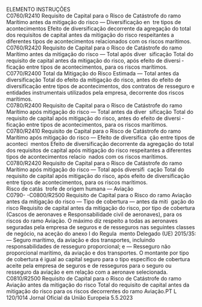  
ELEMENTO  INSTRUÇÕES  
C0760/R2410  Requisito de Capital para o 
Risco de Catástrofe do ramo 
Marítimo antes da mitigação 
do risco — Diversificação en ­
tre tipos de acontecimentos  Efeito de diversificação decorrente da agregação do total dos requisitos de capital 
antes da mitigação do risco respeitantes a diferentes tipos de acontecimentos 
relacionados com os riscos marítimos.  
C0760/R2420  Requisito de Capital para o 
Risco de Catástrofe do ramo 
Marítimo antes da mitigação 
do risco — Total após diver ­
sificação  Total do requisito de capital antes da mitigação do risco, após efeito de diversi ­
ficação entre tipos de acontecimentos, para os riscos marítimos.  
C0770/R2400  Total da Mitigação do Risco 
Estimada — Total antes da 
diversificação  Total do efeito da mitigação do risco, antes do efeito de diversificação entre tipos 
de acontecimentos, dos contratos de resseguro e entidades instrumentais utilizados 
pela empresa, decorrente dos riscos marítimos.  
C0780/R2400  Requisito de Capital para o 
Risco de Catástrofe do ramo 
Marítimo após mitigação do 
risco — Total antes da diver ­
sificação  Total do requisito de capital após mitigação do risco, antes do efeito de diversi ­
ficação entre tipos de acontecimentos, para os riscos marítimos.  
C0780/R2410  Requisito de Capital para o 
Risco de Catástrofe do ramo 
Marítimo após mitigação do 
risco — Efeito de diversifica ­
ção entre tipos de aconteci ­
mentos  Efeito de diversificação decorrente da agregação do total dos requisitos de capital 
após mitigação do risco respeitantes a diferentes tipos de acontecimentos relacio ­
nados com os riscos marítimos.  
C0780/R2420  Requisito de Capital para o 
Risco de Catástrofe do ramo 
Marítimo após mitigação do 
risco — Total após diversifi ­
cação  Total do requisito de capital após mitigação do risco, após efeito de diversificação 
entre tipos de acontecimentos, para os riscos marítimos.  
Risco de catás ­
trofe de origem 
humana — 
Aviação  
C0790- 
-C0800/R2500  Requisito de Capital para o 
Risco do ramo Aviação antes 
da mitigação do risco —  Tipo 
de cobertura  — antes da miti ­
gação do risco  Requisito de capital antes da mitigação do risco, por tipo de cobertura (Cascos de 
aeronaves e Responsabilidade civil de aeronaves), para os riscos do ramo Aviação. 
O máximo diz respeito a todas as aeronaves seguradas pela empresa de seguros e 
de resseguros nas seguintes classes de negócio, na aceção do anexo I do Regula ­
mento Delegado (UE) 2015/35: 
— Seguro marítimo, da aviação e dos transportes, incluindo responsabilidades de 
resseguro proporcional; e 
— Resseguro não proporcional marítimo, da aviação e dos transportes. 
O montante por tipo de cobertura é igual ao capital seguro para o tipo específico 
de cobertura aceite pela empresa de seguros e de resseguros para o seguro ou 
resseguro da aviação e em relação com a aeronave selecionada.  
C0810/R2500  Requisito de Capital para o 
Risco de Catástrofe do ramo 
Aviação antes da mitigação do 
risco  Total do requisito de capital antes da mitigação do risco para os riscos decorrentes 
do ramo Aviação.PT  L 120/1014 Jornal Oficial da União Europeia 5.5.2023